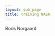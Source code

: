 ```yaml
---
layout: sub_page
title: Training NASA
---
```



<a href="https://nicolasdeffense.github.io/eo-toolbox/notebooks/TRAINING_NASA/ARSET_PART4_Notebook_training_to_run.html"> <i class="fas fa-eye fa-lg"></i></a>
<a href="https://nicolasdeffense.github.io/eo-toolbox/notebooks/TRAINING_NASA/ARSET_PART4_Notebook_training_to_run.ipynb"> <i class="fas fa-download fa-lg"></i></a>


<i class="fas fa-copyright"></i> Boris Norgaard